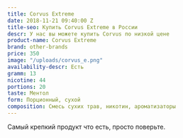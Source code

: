 ```yaml
---
title: Corvus Extreme
date: 2018-11-21 09:40:00 Z
title-seo: Купить Corvus Extreme в России
descr: У нас вы можете купить Corvus по низкой цене
product-name: Corvus Extreme
brand: other-brands
price: 350
image: "/uploads/corvus_e.png"
availability-descr: Есть
gramm: 13
nicotine: 44
portions: 20
taste: Ментол
form: Порционный, сухой
composition: Смесь сухих трав, никотин, ароматизаторы
---
```


Самый крепкий продукт что есть, просто поверьте.